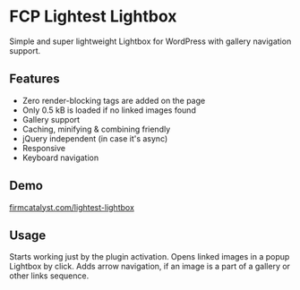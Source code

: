 # FCP Lightest Lightbox

Simple and super lightweight Lightbox for WordPress with gallery navigation support.

## Features

* Zero render-blocking tags are added on the page
* Only 0.5 kB is loaded if no linked images found
* Gallery support
* Caching, minifying & combining friendly
* jQuery independent (in case it's async)
* Responsive
* Keyboard navigation

## Demo

[firmcatalyst.com/lightest-lightbox](https://firmcatalyst.com/lightest-lightbox/)

## Usage

Starts working just by the plugin activation. Opens linked images in a popup Lightbox by click. Adds arrow navigation, if an image is a part of a gallery or other links sequence.